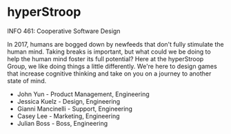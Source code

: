 # hyperStroop
INFO 461: Cooperative Software Design

In 2017, humans are bogged down by newfeeds that don't fully stimulate the human mind. Taking breaks is important, but what could we be doing to help the human mind foster its full potential? Here at the hyperStroop Group, we like doing things a little differently. We're here to design games that increase cognitive thinking and take on you on a journey to another state of mind. 

- John Yun - Product Management, Engineering
- Jessica Kuelz - Design, Engineering
- Gianni Mancinelli - Support, Engineering
- Casey Lee - Marketing, Engineering
- Julian Boss - Boss, Engineering
